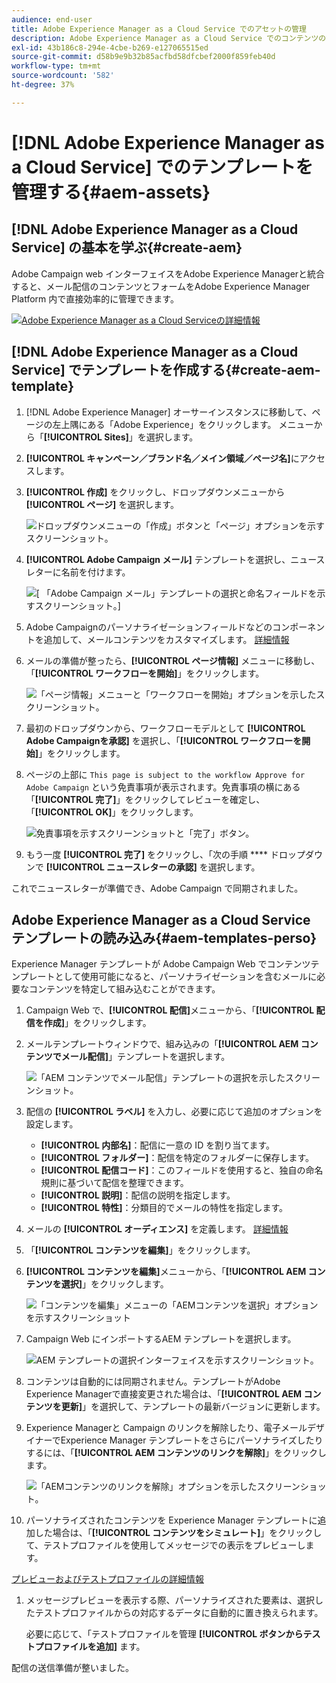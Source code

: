 ```yaml
---
audience: end-user
title: Adobe Experience Manager as a Cloud Service でのアセットの管理
description: Adobe Experience Manager as a Cloud Service でのコンテンツの管理方法について説明します
exl-id: 43b186c8-294e-4cbe-b269-e127065515ed
source-git-commit: d58b9e9b32b85acfbd58dfcbef2000f859feb40d
workflow-type: tm+mt
source-wordcount: '582'
ht-degree: 37%

---
```


# [!DNL Adobe Experience Manager as a Cloud Service] でのテンプレートを管理する{#aem-assets}

## [!DNL Adobe Experience Manager as a Cloud Service] の基本を学ぶ{#create-aem}

Adobe Campaign web インターフェイスをAdobe Experience Managerと統合すると、メール配信のコンテンツとフォームをAdobe Experience Manager Platform 内で直接効率的に管理できます。

![](assets/do-not-localize/book.png)[Adobe Experience Manager as a Cloud Serviceの詳細情報 ](https://experienceleague.adobe.com/docs/experience-manager-cloud-service/content/sites/authoring/getting-started/quick-start.html?lang=ja)

## [!DNL Adobe Experience Manager as a Cloud Service] でテンプレートを作成する{#create-aem-template}

1. [!DNL Adobe Experience Manager] オーサーインスタンスに移動して、ページの左上隅にある「Adobe Experience」をクリックします。 メニューから「**[!UICONTROL Sites]**」を選択します。

1. **[!UICONTROL キャンペーン／ブランド名／メイン領域／ページ名]**&#x200B;にアクセスします。

1. **[!UICONTROL 作成]** をクリックし、ドロップダウンメニューから **[!UICONTROL ページ]** を選択します。

   ![ ドロップダウンメニューの「作成」ボタンと「ページ」オプションを示すスクリーンショット。](assets/aem_1.png)

1. **[!UICONTROL Adobe Campaign メール]** テンプレートを選択し、ニュースレターに名前を付けます。

   ![[ 「Adobe Campaign メール」テンプレートの選択と命名フィールドを示すスクリーンショット。]](assets/aem_2.png)

1. Adobe Campaignのパーソナライゼーションフィールドなどのコンポーネントを追加して、メールコンテンツをカスタマイズします。 [詳細情報](https://experienceleague.adobe.com/docs/experience-manager-65/content/sites/authoring/aem-adobe-campaign/campaign.html?lang=ja#editing-email-content)

1. メールの準備が整ったら、**[!UICONTROL ページ情報]** メニューに移動し、「**[!UICONTROL ワークフローを開始]**」をクリックします。

   ![ 「ページ情報」メニューと「ワークフローを開始」オプションを示したスクリーンショット。](assets/aem_3.png)

1. 最初のドロップダウンから、ワークフローモデルとして **[!UICONTROL Adobe Campaignを承認]** を選択し、「**[!UICONTROL ワークフローを開始]**」をクリックします。

1. ページの上部に `This page is subject to the workflow Approve for Adobe Campaign` という免責事項が表示されます。免責事項の横にある「**[!UICONTROL 完了]**」をクリックしてレビューを確定し、「**[!UICONTROL OK]**」をクリックします。

   ![ 免責事項を示すスクリーンショットと「完了」ボタン。](assets/aem_4.png)

1. もう一度 **[!UICONTROL 完了]** をクリックし、「次の手順 **** ドロップダウンで **[!UICONTROL ニュースレターの承認]** を選択します。

これでニュースレターが準備でき、Adobe Campaign で同期されました。

## Adobe Experience Manager as a Cloud Service テンプレートの読み込み{#aem-templates-perso}

Experience Manager テンプレートが Adobe Campaign Web でコンテンツテンプレートとして使用可能になると、パーソナライゼーションを含むメールに必要なコンテンツを特定して組み込むことができます。

1. Campaign Web で、**[!UICONTROL 配信]**&#x200B;メニューから、「**[!UICONTROL 配信を作成]**」をクリックします。

1. メールテンプレートウィンドウで、組み込みの「**[!UICONTROL AEM コンテンツでメール配信]**」テンプレートを選択します。

   ![ 「AEM コンテンツでメール配信」テンプレートの選択を示したスクリーンショット。](assets/aem_5.png)

1. 配信の **[!UICONTROL ラベル]** を入力し、必要に応じて追加のオプションを設定します。

   * **[!UICONTROL 内部名]**：配信に一意の ID を割り当てます。
   * **[!UICONTROL フォルダー]**：配信を特定のフォルダーに保存します。
   * **[!UICONTROL 配信コード]**：このフィールドを使用すると、独自の命名規則に基づいて配信を整理できます。
   * **[!UICONTROL 説明]**：配信の説明を指定します。
   * **[!UICONTROL 特性]**：分類目的でメールの特性を指定します。

1. メールの **[!UICONTROL オーディエンス]** を定義します。 [詳細情報](../email/create-email.md#define-audience)

1. 「**[!UICONTROL コンテンツを編集]**」をクリックします。

1. **[!UICONTROL コンテンツを編集]**&#x200B;メニューから、「**[!UICONTROL AEM コンテンツを選択]**」をクリックします。

   ![ 「コンテンツを編集」メニューの「AEMコンテンツを選択」オプションを示すスクリーンショット ](assets/aem_6.png)

1. Campaign Web にインポートするAEM テンプレートを選択します。

   ![AEM テンプレートの選択インターフェイスを示すスクリーンショット。](assets/aem_8.png)

1. コンテンツは自動的には同期されません。テンプレートがAdobe Experience Managerで直接変更された場合は、「**[!UICONTROL AEM コンテンツを更新]**」を選択して、テンプレートの最新バージョンに更新します。

1. Experience Managerと Campaign のリンクを解除したり、電子メールデザイナーでExperience Manager テンプレートをさらにパーソナライズしたりするには、「**[!UICONTROL AEM コンテンツのリンクを解除]**」をクリックします。

   ![ 「AEMコンテンツのリンクを解除」オプションを示したスクリーンショット。](assets/aem_9.png)

1. パーソナライズされたコンテンツを Experience Manager テンプレートに追加した場合は、「**[!UICONTROL コンテンツをシミュレート]**」をクリックして、テストプロファイルを使用してメッセージでの表示をプレビューします。

[プレビューおよびテストプロファイルの詳細情報](../preview-test/preview-content.md)

1. メッセージプレビューを表示する際、パーソナライズされた要素は、選択したテストプロファイルからの対応するデータに自動的に置き換えられます。

   必要に応じて、「テストプロファイルを管理 **[!UICONTROL ボタンからテストプロファイルを追加]** ます。

配信の送信準備が整いました。